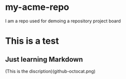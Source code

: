 # my-acme-repo
I am a repo used for demoing a repository project board
# This is a test

## Just learning Markdown 

(This is the discription)(github-octocat.png)

